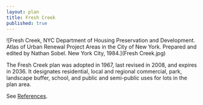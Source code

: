 ```yaml
---
layout: plan
title: Fresh Creek
published: true
---
```


<!---![Fresh Creek, NYC Department of Housing Preservation and Development. Community Development Progress Report: 1968. Prepared and edited by Nathan Sobel. New York City, 1968.](Fresh Creek 1968.png)-->
![Fresh Creek, NYC Department of Housing Preservation and Development. Atlas of Urban Renewal Project Areas in the City of New York. Prepared and edited by Nathan Sobel. New York City, 1984.](Fresh Creek.jpg)

The Fresh Creek plan was adopted in 1967, last revised in 2008, and expires in 2036. It designates residential, local and regional commercial, park, landscape buffer, school, and public and semi-public uses for lots in the plan area.

See [References](http://www.urbanreviewer.org/#page=references.html).
